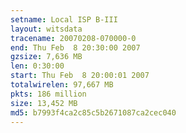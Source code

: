 ```yaml
---
setname: Local ISP B-III
layout: witsdata
tracename: 20070208-070000-0
end: Thu Feb  8 20:30:00 2007
gzsize: 7,636 MB
len: 0:30:00
start: Thu Feb  8 20:00:01 2007
totalwirelen: 97,667 MB
pkts: 186 million
size: 13,452 MB
md5: b7993f4ca2c85c5b2671087ca2cec040
---
```

